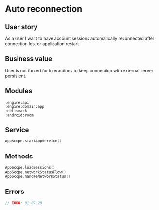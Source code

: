 # Auto reconnection

## User story
As a user I want to have account sessions automatically reconnected after connection lost or application restart

## Business value
User is not forced for interactions to keep connection with external server persistent.

## Modules
```
:engine:api
:engine:domain:app
:net:smack
:android:room
```

## Service
```kotlin
AppScope.startAppService()
```

## Methods
```kotlin
AppScope.loadSessions()
AppScope.networkStatusFlow()
AppScope.handleNetworkStatus()
```

## Errors
```kotlin
// TODO: 01.07.20  
```
